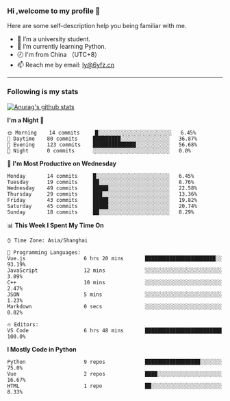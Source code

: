 ### Hi ,welcome to my profile 👋
Here are some self-description help you being familiar with me.
<!--
**liuyunfz/liuyunfz** is a ✨ _special_ ✨ repository because its `README.md` (this file) appears on your GitHub profile.
- 👯 I’m looking to collaborate on ...
- 🤔 I’m looking for help with ...
Here are some ideas to get you started:
-->
- 🏫 I’m a university student.
- 💪 I’m currently learning Python.
- 🕗 I'm from China （UTC+8）
- 📫 Reach me by email: [ly@6yfz.cn](mailto:ly@6yfz.cn)
  
---
### Following is my stats
  
[![Anurag's github stats](https://github-readme-stats.vercel.app/api?username=liuyunfz)](https://github.com/anuraghazra/github-readme-stats)
  
<!--START_SECTION:waka-->
**I'm a Night 🦉** 

```text
🌞 Morning    14 commits     █░░░░░░░░░░░░░░░░░░░░░░░░   6.45% 
🌆 Daytime    80 commits     █████████░░░░░░░░░░░░░░░░   36.87% 
🌃 Evening    123 commits    ██████████████░░░░░░░░░░░   56.68% 
🌙 Night      0 commits      ░░░░░░░░░░░░░░░░░░░░░░░░░   0.0%

```
📅 **I'm Most Productive on Wednesday** 

```text
Monday       14 commits     █░░░░░░░░░░░░░░░░░░░░░░░░   6.45% 
Tuesday      19 commits     ██░░░░░░░░░░░░░░░░░░░░░░░   8.76% 
Wednesday    49 commits     █████░░░░░░░░░░░░░░░░░░░░   22.58% 
Thursday     29 commits     ███░░░░░░░░░░░░░░░░░░░░░░   13.36% 
Friday       43 commits     █████░░░░░░░░░░░░░░░░░░░░   19.82% 
Saturday     45 commits     █████░░░░░░░░░░░░░░░░░░░░   20.74% 
Sunday       18 commits     ██░░░░░░░░░░░░░░░░░░░░░░░   8.29%

```


📊 **This Week I Spent My Time On** 

```text
⌚︎ Time Zone: Asia/Shanghai

💬 Programming Languages: 
Vue.js                   6 hrs 20 mins       ███████████████████████░░   93.19% 
JavaScript               12 mins             ░░░░░░░░░░░░░░░░░░░░░░░░░   3.09% 
C++                      10 mins             ░░░░░░░░░░░░░░░░░░░░░░░░░   2.47% 
JSON                     5 mins              ░░░░░░░░░░░░░░░░░░░░░░░░░   1.23% 
Markdown                 0 secs              ░░░░░░░░░░░░░░░░░░░░░░░░░   0.02%

🔥 Editors: 
VS Code                  6 hrs 48 mins       █████████████████████████   100.0%

```

**I Mostly Code in Python** 

```text
Python                   9 repos             ██████████████████░░░░░░░   75.0% 
Vue                      2 repos             ████░░░░░░░░░░░░░░░░░░░░░   16.67% 
HTML                     1 repo              ██░░░░░░░░░░░░░░░░░░░░░░░   8.33%

```



<!--END_SECTION:waka-->
